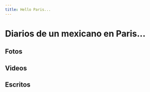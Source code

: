 ```yaml
---
title: Hello Paris...
---
```


<h1> Diarios de un mexicano en Paris...
<h2> Fotos
  <h2> Videos
    <h2> Escritos

